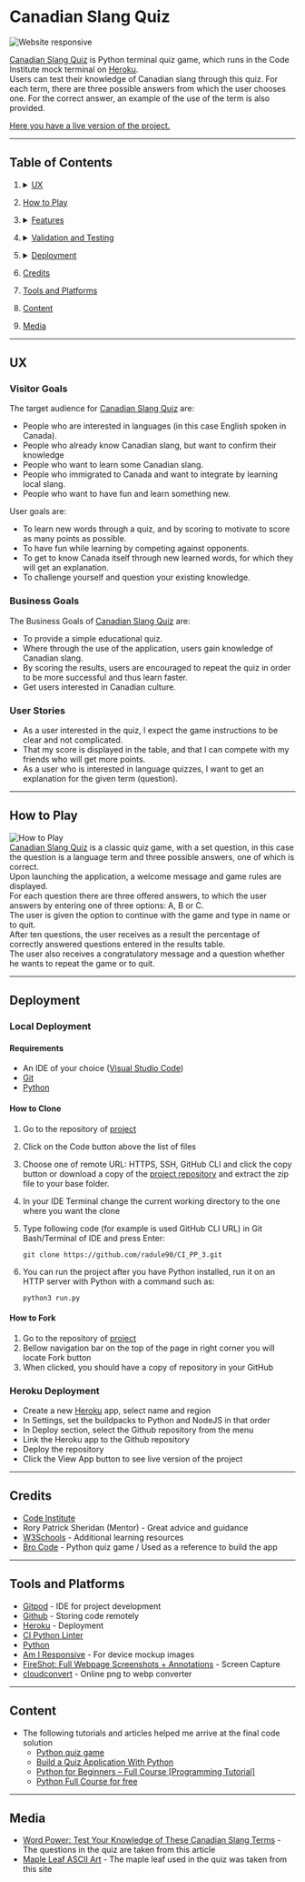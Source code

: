 # Canadian Slang Quiz

![Website responsive](assets/img/readme/respo.webp)

[Canadian Slang Quiz](https://canadian-slang-quiz.herokuapp.com/) is Python terminal quiz game, which runs in the Code Institute mock terminal on [Heroku](https://heroku.com/).  
Users can test their knowledge of Canadian slang through this quiz. For each term, there are three possible answers from which the user chooses one. For the correct answer, an example of the use of the term is also provided.  
  
[Here you have a live version of the project.](https://canadian-slang-quiz.herokuapp.com/)  

---

## Table of Contents

1. <details>
   <summary><a href="#ux">UX</a></summary>

   - [Visitor Goals](#visitor-goals)
   - [Business Goals](#business-goals)
   - [User Stories](#user-stories)

</details>

2. <a href="#how-to-play">How to Play</a>

</details>

3. <details>
   <summary><a href="#features">Features</a></summary>

   - [Future Features](#future-features)

</details>

4.  <details>
    <summary><a href="#validation-and-testing">Validation and Testing</a></summary>
    <ul>
    <li><a href="#validation">Validation</a></li>
    <li><a href="#testing">Testing</a></li>

    <li>
    <details>
    <summary><a href="#bugs">Bugs</a></summary>

    - [Fixed Bugs](#fixed-bugs)
    </details>
    </li>
    </ul>

</details>
  
5. <details>
    <summary> <a href="#deployment">Deployment</a></summary>

      - [Local Deployment](#local-deployment)
      - [Heroku Deployment](#heroku-deployment)

</details>

6. <a href="#credits">Credits</a>

7. <a href="#tools-and-platforms">Tools and Platforms</a>

8. <a href="#content">Content</a>

9. <a href="#media">Media</a>

---

## UX

### Visitor Goals  
The target audience for [Canadian Slang Quiz](https://canadian-slang-quiz.herokuapp.com/) are:  
- People who are interested in languages (in this case English spoken in Canada).  
- People who already know Canadian slang, but want to confirm their knowledge  
- People who want to learn some Canadian slang.
- People who immigrated to Canada and want to integrate by learning local slang.  
- People who want to have fun and learn something new.  

User goals are:  
- To learn new words through a quiz, and by scoring to motivate to score as many points as possible.  
- To have fun while learning by competing against opponents.  
- To get to know Canada itself through new learned words, for which they will get an explanation.  
- To challenge yourself and question your existing knowledge.  

### Business Goals  
The Business Goals of [Canadian Slang Quiz](https://canadian-slang-quiz.herokuapp.com/) are:  
- To provide a simple educational quiz.  
- Where through the use of the application, users gain knowledge of Canadian slang.  
- By scoring the results, users are encouraged to repeat the quiz in order to be more successful and thus learn faster.  
- Get users interested in Canadian culture.  

### User Stories  
- As a user interested in the quiz, I expect the game instructions to be clear and not complicated.  
- That my score is displayed in the table, and that I can compete with my friends who will get more points.  
- As a user who is interested in language quizzes, I want to get an explanation for the given term (question).  

---

## How to Play  
![How to Play](assets/img/readme/rules.webp)  
[Canadian Slang Quiz](https://canadian-slang-quiz.herokuapp.com/) is a classic quiz game, with a set question, in this case the question is a language term and three possible answers, one of which is correct.  
Upon launching the application, a welcome message and game rules are displayed.  
For each question there are three offered answers, to which the user answers by entering one of three options: A, B or C.  
The user is given the option to continue with the game and type in name or to quit.  
After ten questions, the user receives as a result the percentage of correctly answered questions entered in the results table.  
The user also receives a congratulatory message and a question whether he wants to repeat the game or to quit.  

---

## Deployment
### Local Deployment
#### Requirements
- An IDE of your choice ([Visual Studio Code](https://code.visualstudio.com/))
- [Git](https://git-scm.com/)
- [Python](https://www.python.org/)

#### How to Clone

1. Go to the repository of [project](https://github.com/radule90/CI_PP_3)
2. Click on the Code button above the list of files
3. Choose one of remote URL: HTTPS, SSH, GitHub CLI and click the copy button or download a copy of the [project repository](https://github.com/radule90/CI_PP_3/archive/refs/heads/main.zip) and extract the zip file to your base folder.
4. In your IDE Terminal change the current working directory to the one where you want the clone
5. Type following code (for example is used GitHub CLI URL) in Git Bash/Terminal of IDE and press Enter:

   ```
   git clone https://github.com/radule90/CI_PP_3.git
   ```

6. You can run the project after you have Python installed, run it on an HTTP server with Python with a command such as:

   ```
   python3 run.py
   ```

#### How to Fork

1. Go to the repository of [project](https://github.com/radule90/CI_PP_3)
2. Bellow navigation bar on the top of the page in right corner you will locate Fork button
3. When clicked, you should have a copy of repository in your GitHub

### Heroku Deployment
- Create a new [Heroku](https://heroku.com/) app, select name and region  
- In Settings, set the buildpacks to Python and NodeJS in that order  
- In Deploy section,  select the Github repository from the menu
- Link the Heroku app to the Github repository  
- Deploy the repository  
- Click the View App button to see live version of the project

---

## Credits

- [Code Institute](https://codeinstitute.net/de/)
- Rory Patrick Sheridan (Mentor) - Great advice and guidance
- [W3Schools](https://www.w3schools.com) - Additional learning resources
- [Bro Code](https://www.youtube.com/watch?v=yriw5Zh406s) - Python quiz game / Used as a reference to build the app  

---

## Tools and Platforms

- [Gitpod](https://gitpod.io/) - IDE for project development
- [Github](https://github.com/) - Storing code remotely
- [Heroku](https://heroku.com/) - Deployment
- [CI Python Linter](https://pep8ci.herokuapp.com/)
- [Python](https://www.python.org/)
- [Am I Responsive](https://ui.dev/amiresponsive) - For device mockup images
- [FireShot: Full Webpage Screenshots + Annotations](https://getfireshot.com/) - Screen Capture
- [cloudconvert](https://cloudconvert.com/png-to-webp) - Online png to webp converter

---

## Content

- The following tutorials and articles helped me arrive at the final code solution
  - [Python quiz game](https://www.youtube.com/watch?v=yriw5Zh406s)  
  - [Build a Quiz Application With Python](https://realpython.com/python-quiz-application/)  
  - [Python for Beginners – Full Course [Programming Tutorial]](https://www.youtube.com/watch?v=eWRfhZUzrAc)  
  - [Python Full Course for free](https://www.youtube.com/watch?v=XKHEtdqhLK8)  

---

## Media

- [Word Power: Test Your Knowledge of These Canadian Slang Terms](https://www.readersdigest.ca/culture/canadian-slang-terms/) - The questions in the quiz are taken from this article  
- [Maple Leaf ASCII Art](https://emojicombos.com/maple-leaf-ascii-art) - The maple leaf used in the quiz was taken from this site  